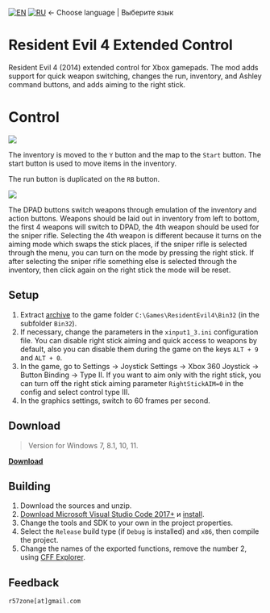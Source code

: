 [![EN](https://user-images.githubusercontent.com/9499881/33184537-7be87e86-d096-11e7-89bb-f3286f752bc6.png)](https://github.com/r57zone/RE4ExtendedControl/) 
[![RU](https://user-images.githubusercontent.com/9499881/27683795-5b0fbac6-5cd8-11e7-929c-057833e01fb1.png)](https://github.com/r57zone/RE4ExtendedControl/blob/master/README.RU.md)
← Choose language | Выберите язык

# Resident Evil 4 Extended Control
Resident Evil 4 (2014) extended control for Xbox gamepads. The mod adds support for quick weapon switching, changes the run, inventory, and Ashley command buttons, and adds aiming to the right stick.

# Control
[![](https://github-production-user-asset-6210df.s3.amazonaws.com/9499881/275010772-cfe5f18c-53bd-492c-b6f0-60f68fbc2d7f.png)](https://youtu.be/yFFzgANoAXo)

The inventory is moved to the `Y` button and the map to the `Start` button. The start button is used to move items in the inventory.


The run button is duplicated on the `RB` button.

[![](https://github-production-user-asset-6210df.s3.amazonaws.com/9499881/275028951-b59e1f5e-dcd0-4322-bc51-58b5ff594a73.jpg)](https://youtu.be/yFFzgANoAXo)

The DPAD buttons switch weapons through emulation of the inventory and action buttons. Weapons should be laid out in inventory from left to bottom, the first 4 weapons will switch to DPAD, the 4th weapon should be used for the sniper rifle. Selecting the 4th weapon is different because it turns on the aiming mode which swaps the stick places, if the sniper rifle is selected through the menu, you can turn on the mode by pressing the right stick. If after selecting the sniper rifle something else is selected through the inventory, then click again on the right stick the mode will be reset.

## Setup
1. Extract [archive](https://github.com/r57zone/RE4ExtendedControl/releases) to the game folder `C:\Games\ResidentEvil4\Bin32` (in the subfolder `Bin32`).
2. If necessary, change the parameters in the `xinput1_3.ini` configuration file. You can disable right stick aiming and quick access to weapons by default, also you can disable them during the game on the keys `ALT + 9` and `ALT + 0`.
3. In the game, go to Settings → Joystick Settings → Xbox 360 Joystick → Button Binding → Type II. If you want to aim only with the right stick, you can turn off the right stick aiming parameter `RightStickAIM=0` in the config and select control type III.
4. In the graphics settings, switch to 60 frames per second.

## Download
>Version for Windows 7, 8.1, 10, 11.

**[Download](https://github.com/r57zone/RE4ExtendedControl/releases)**

## Building
1. Download the sources and unzip.
2. [Download Microsoft Visual Studio Code 2017+](https://code.visualstudio.com/download) и [install](https://github.com/r57zone/RE4ExtendedControl/assets/9499881/69dafce6-fd57-4768-83eb-c1bb69901f07).
3. Change the tools and SDK to your own in the project properties.
4. Select the `Release` build type (if `Debug` is installed) and `x86`, then compile the project.
5. Change the names of the exported functions, remove the number 2, using [CFF Explorer](https://ntcore.com/?page_id=388).

## Feedback
`r57zone[at]gmail.com`